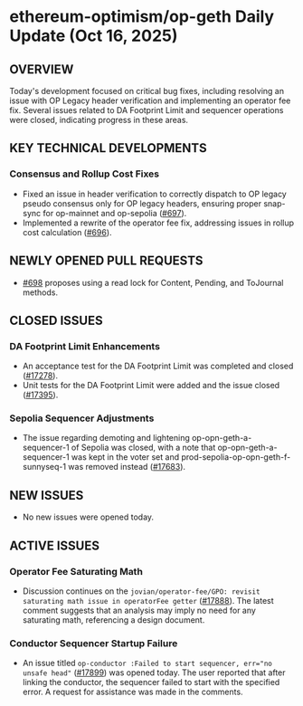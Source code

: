 # ethereum-optimism/op-geth Daily Update (Oct 16, 2025)
## OVERVIEW 
Today's development focused on critical bug fixes, including resolving an issue with OP Legacy header verification and implementing an operator fee fix. Several issues related to DA Footprint Limit and sequencer operations were closed, indicating progress in these areas.

## KEY TECHNICAL DEVELOPMENTS

### Consensus and Rollup Cost Fixes
*   Fixed an issue in header verification to correctly dispatch to OP legacy pseudo consensus only for OP legacy headers, ensuring proper snap-sync for op-mainnet and op-sepolia ([#697](https://github.com/ethereum-optimism/op-geth/pull/697)).
*   Implemented a rewrite of the operator fee fix, addressing issues in rollup cost calculation ([#696](https://github.com/ethereum-optimism/op-geth/pull/696)).

## NEWLY OPENED PULL REQUESTS
*   [#698](https://github.com/ethereum-optimism/op-geth/pull/698) proposes using a read lock for Content, Pending, and ToJournal methods.

## CLOSED ISSUES

### DA Footprint Limit Enhancements
*   An acceptance test for the DA Footprint Limit was completed and closed ([#17278](https://github.com/ethereum-optimism/op-geth/issues/17278)).
*   Unit tests for the DA Footprint Limit were added and the issue closed ([#17395](https://github.com/ethereum-optimism/op-geth/issues/17395)).

### Sepolia Sequencer Adjustments
*   The issue regarding demoting and lightening op-opn-geth-a-sequencer-1 of Sepolia was closed, with a note that op-opn-geth-a-sequencer-1 was kept in the voter set and prod-sepolia-op-opn-geth-f-sunnyseq-1 was removed instead ([#17683](https://github.com/ethereum-optimism/op-geth/issues/17683)).

## NEW ISSUES
*   No new issues were opened today.

## ACTIVE ISSUES

### Operator Fee Saturating Math
*   Discussion continues on the `jovian/operator-fee/GPO: revisit saturating math issue in operatorFee getter` ([#17888](https://github.com/ethereum-optimism/op-geth/issues/17888)). The latest comment suggests that an analysis may imply no need for any saturating math, referencing a design document.

### Conductor Sequencer Startup Failure
*   An issue titled `op-conductor :Failed to start sequencer, err="no unsafe head"` ([#17899](https://github.com/ethereum-optimism/op-geth/issues/17899)) was opened today. The user reported that after linking the conductor, the sequencer failed to start with the specified error. A request for assistance was made in the comments.